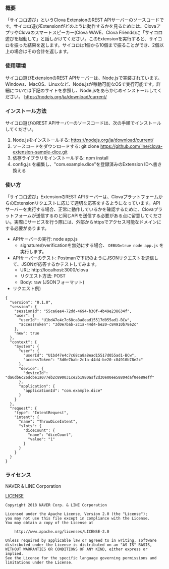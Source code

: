 ### 概要
「サイコロ遊び」というClova ExtensionのREST APIサーバーのソースコードです。サイコロ遊びExtensionがどのように動作するかを見るためには、ClovaアプリやClovaのスマートスピーカー(Clova WAVE、Clova Friends)に「サイコロ遊びを起動して」と話しかけてください。このExtensionを実行すると、サイコロを振った結果を返します。サイコロは1個から10個まで振ることができ、2個以上の場合はその合計を返します。

### 使用環境
サイコロ遊びExtensionのREST APIサーバーは、Node.jsで実装されています。Windows、MacOS、Linuxなど、Node.jsが稼動可能なOSで実行可能です。詳細については下記のサイトを参照し、Node.jsをあらかじめインストールしてください。
https://nodejs.org/ja/download/current/

### インストール方法
サイコロ遊びのREST APIサーバーのソースコードは、次の手順でインストールしてください。
1) Node.jsをインストールする: https://nodejs.org/ja/download/current/
2) ソースコードをダウンロードする: git clone https://github.com/line/clova-extension-sample-dice.git
3) 依存ライブラリをインストールする: npm install
4) config.js を編集し、"com.example.dice"を登録済みのExtension IDへ書き換える

### 使い方
「サイコロ遊び」ExtensionのREST APIサーバーは、ClovaプラットフォームからのExtensionリクエストに応じて適切な応答をするようになっています。APIサーバーを実行する場合、正常に動作しているかを確認するために、Clovaプラットフォームが送信するのと同じAPIを送信する必要がある点に留意してください。実際にサービスを行う際には、外部からhttpsでアクセス可能なドメインにする必要があります。
- APIサーバーの実行: node app.js
  - signatureのverificationを無効にする場合、 `DEBUG=true node app.js` を実行します。
- APIサーバーのテスト: Postmanで下記のようにJSONリクエストを送信して、JSONが応答するかテストしてみます。
    - URL: http://localhost:3000/clova
    - リクエスト方法: POST
    - Body: raw (JSONフォーマット)
- リクエスト例)
```
{
  "version": "0.1.0",
  "session": {
    "sessionId": "55ca6ee4-72dd-4694-b30f-4b49e238634f",
    "user": {
      "userId": "U1bd47e4c7c68ca8a8ead15517d055ad1-BCw",
      "accessToken": "3d0e7bab-2c1a-44d4-be20-c84910b78e2c"
    },
    "new": true
  },
  "context": {
    "System": {
      "user": {
        "userId": "U1bd47e4c7c68ca8a8ead15517d055ad1-BCw",
        "accessToken": "3d0e7bab-2c1a-44d4-be20-c84910b78e2c"
      },
      "device": {
        "deviceId": "da6db6c26dcbe1a077eb2c890031ce2b1980asf2d30e00ee58804daf0ee89eff"
      },
      "application": {
        "applicationId": "com.example.dice"
      }
    }
  },
  "request": {
    "type": "IntentRequest",
    "intent": {
      "name": "ThrowDiceIntent",
      "slots": {
        "diceCount": {
          "name": "diceCount",
          "value": "1"
        }
      }
    }
  }
}
```

### ライセンス
NAVER & LINE Corporation

[LICENSE](https://github.com/line/clova-extension-sample-dice/blob/github-public/LICENSE)

```
Copyright 2018 NAVER Corp. & LINE Corporation

Licensed under the Apache License, Version 2.0 (the "License");
you may not use this file except in compliance with the License.
You may obtain a copy of the License at

    http://www.apache.org/licenses/LICENSE-2.0

Unless required by applicable law or agreed to in writing, software
distributed under the License is distributed on an "AS IS" BASIS,
WITHOUT WARRANTIES OR CONDITIONS OF ANY KIND, either express or implied.
See the License for the specific language governing permissions and
limitations under the License.
```

